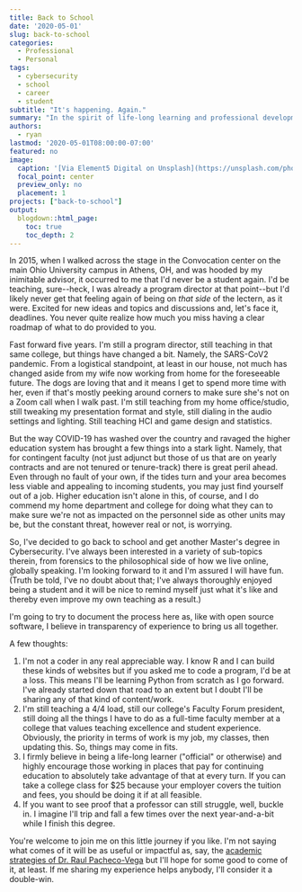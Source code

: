 ```yaml
---
title: Back to School
date: '2020-05-01'
slug: back-to-school
categories:
  - Professional
  - Personal
tags:
  - cybersecurity
  - school
  - career
  - student
subtitle: "It's happening. Again."
summary: "In the spirit of life-long learning and professional development, I'm heading back to school to get another Master's degree."
authors:
  - ryan
lastmod: '2020-05-01T08:00:00-07:00'
featured: no
image:
  caption: '[Via Element5 Digital on Unsplash](https://unsplash.com/photos/7K_agbqPqYo)'
  focal_point: center
  preview_only: no
  placement: 1
projects: ["back-to-school"]
output:
  blogdown::html_page:
    toc: true
    toc_depth: 2
---
```


<!--
To do:

Resize featured image
Edit text
Add some flourish

-->

In 2015, when I walked across the stage in the Convocation center on the main Ohio University campus in Athens, OH, and was hooded by my inimitable advisor, it occurred to me that I'd never be a student again. I'd be teaching, sure--heck, I was already a program director at that point--but I'd likely never get that feeling again of being on _that side_ of the lectern, as it were. Excited for new ideas and topics and discussions and, let's face it, deadlines. You never quite realize how much you miss having a clear roadmap of what to do provided to you. 

Fast forward five years. I'm still a program director, still teaching in that same college, but things have changed a bit. Namely, the SARS-CoV2 pandemic. From a logistical standpoint, at least in our house, not much has changed aside from my wife now working from home for the foreseeable future. The dogs are loving that and it means I get to spend more time with her, even if that's mostly peeking around corners to make sure she's not on a Zoom call when I walk past. I'm still teaching from my home office/studio, still tweaking my presentation format and style, still dialing in the audio settings and lighting. Still teaching HCI and game design and statistics.

But the way COVID-19 has washed over the country and ravaged the higher education system has brought a few things into a stark light. Namely, that for contingent faculty (not just adjunct but those of us that are on yearly contracts and are not tenured or tenure-track) there is great peril ahead. Even through no fault of your own, if the tides turn and your area becomes less viable and appealing to incoming students, you may just find yourself out of a job. Higher education isn't alone in this, of course, and I do commend my home department and college for doing what they can to make sure we're not as impacted on the personnel side as other units may be, but the constant threat, however real or not, is worrying.

So, I've decided to go back to school and get another Master's degree in Cybersecurity. I've always been interested in a variety of sub-topics therein, from forensics to the philosophical side of how we live online, globally speaking. I'm looking forward to it and I'm assured I will have fun. (Truth be told, I've no doubt about that; I've always thoroughly enjoyed being a student and it will be nice to remind myself just what it's like and thereby even improve my own teaching as a result.)

I'm going to try to document the process here as, like with open source software, I believe in transparency of experience to bring us all together.

A few thoughts:

1. I'm not a coder in any real appreciable way. I know R and I can build these kinds of websites but if you asked me to code a program, I'd be at a loss. This means I'll be learning Python from scratch as I go forward. I've already started down that road to an extent but I doubt I'll be sharing any of that kind of content/work.
1. I'm still teaching a 4/4 load, still our college's Faculty Forum president, still doing all the things I have to do as a full-time faculty member at a college that values teaching excellence and student experience. Obviously, the priority in terms of work is my job, my classes, then updating this. So, things may come in fits.
1. I firmly believe in being a life-long learner ("official" or otherwise) and highly encourage those working in places that pay for continuing education to absolutely take advantage of that at every turn. If you can take a college class for $25 because your employer covers the tuition and fees, you should be doing it if at all feasible. 
1. If you want to see proof that a professor can still struggle, well, buckle in. I imagine I'll trip and fall a few times over the next year-and-a-bit while I finish this degree.

You're welcome to join me on this little journey if you like. I'm not saying what comes of it will be as useful or impactful as, say, the [academic strategies of Dr. Raul Pacheco-Vega](http://www.raulpacheco.org/) but I'll hope for some good to come of it, at least. If me sharing my experience helps anybody, I'll consider it a double-win.
